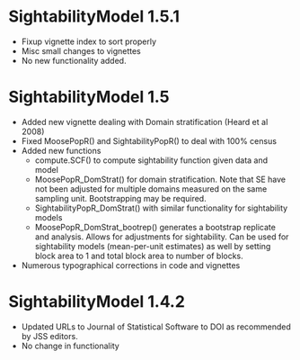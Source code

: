 # SightabilityModel 1.5.1

* Fixup vignette index to sort properly
* Misc small changes to vignettes
* No new functionality added.

# SightabilityModel 1.5

* Added new vignette dealing with Domain stratification (Heard et al 2008)
* Fixed MoosePopR() and SightabilityPopR() to deal with 100% census
* Added new functions
  + compute.SCF() to compute sightability function given data and model
  + MoosePopR_DomStrat() for domain stratification. Note that SE have not been
  adjusted for multiple domains measured on the same sampling unit. Bootstrapping may 
  be required.
  + SightabilityPopR_DomStrat() with similar functionality for sightability models
  + MoosePopR_DomStrat_bootrep() generates a bootstrap replicate and analysis. Allows
  for adjustments for sightability. Can be used for sightability models (mean-per-unit estimates) as well by
  setting block area to 1 and total block area to number of blocks.
* Numerous typographical corrections in code and vignettes

# SightabilityModel 1.4.2

* Updated URLs to Journal of Statistical Software to DOI as recommended by JSS editors.
* No change in functionality




